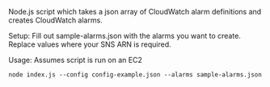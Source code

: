 Node.js script which takes a json array of CloudWatch alarm definitions and creates CloudWatch alarms.

Setup: Fill out sample-alarms.json with the alarms you want to create. Replace values where your SNS ARN is required.

Usage: Assumes script is run on an EC2

`node index.js --config config-example.json --alarms sample-alarms.json`
